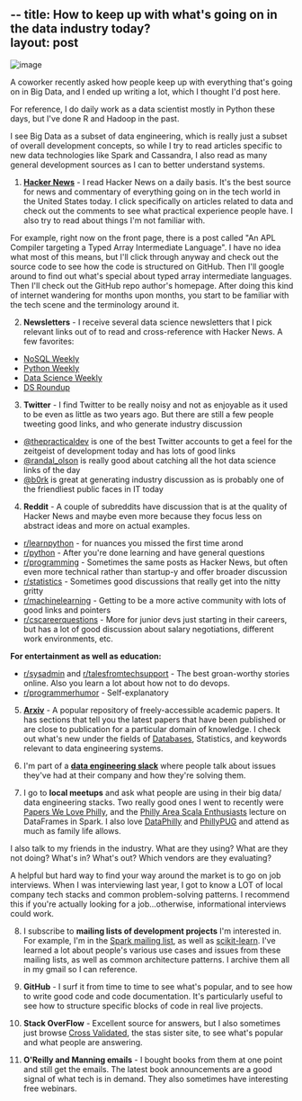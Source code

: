 --
title: How to keep up with what's going on in the data industry today?  
layout: post
---

![image](https://raw.githubusercontent.com/veekaybee/veekaybee.github.io/master/images/bowl-glass-and-newspaper.jpg)


A coworker recently asked how people keep up with everything that's going on in Big Data, and I ended up writing a lot, which I thought I'd post here.  

For reference, I do daily work as a data scientist mostly in Python these days, but I've done R and Hadoop in the past. 

I see Big Data as a subset of data engineering, which is really just a subset of overall development concepts, so while I try to read articles specific to new data technologies like Spark and Cassandra, I also read as many general development sources as I can to better understand systems. 

1) **[Hacker News](https://news.ycombinator.com/)** - I read Hacker News on a daily basis. It's the best source for news and commentary of everything going on in the tech world in the United States today.  I click specifically on articles related to data and check out the comments to see what practical experience people have.  I also try to read about things I'm not familiar with. 

For example, right now on the front page, there is a post called "An APL Compiler targeting a Typed Array Intermediate Language". I have no idea what most of this means, but I'll click through anyway and check out the source code to see how the code is structured on GitHub. Then I'll google around to find out what's special about typed array intermediate languages. Then I'll check out the GitHub repo author's homepage. After doing this kind of internet wandering for months upon months, you start to be familiar with the tech scene and the terminology around it. 

2) **Newsletters** - I receive several data science newsletters that I pick relevant links out of to read and cross-reference with Hacker News. A few favorites: 

+ [NoSQL Weekly](http://www.nosqlweekly.com/)
+ [Python Weekly ](http://www.pythonweekly.com/)
+ [Data Science Weekly](http://datascienceweekly.org/)
+ [DS Roundup](https://rjmetrics.com/ds-roundup/)

3) **Twitter** - I find Twitter to be really noisy and not as enjoyable as it used to be even as little as two years ago. But there are still a few people tweeting good links, and who generate industry discussion

+ [@thepracticaldev](https://twitter.com/ThePracticalDev) is one of the best Twitter accounts to get a feel for the zeitgeist of development today and has lots of good links
+ [@randal_olson](https://twitter.com/randal_olson) is really good about catching all the hot data science links of the day 
+ [@b0rk](https://twitter.com/b0rk) is great at generating industry discussion as is probably one of the friendliest public faces in IT today 


4) **Reddit** - A couple of subreddits have discussion that is at the quality of Hacker News and maybe even more because they focus less on abstract ideas and more on actual examples. 

+ [r/learnpython](https://www.reddit.com/r/learnpython/) - for nuances you missed the first time arond
+ [r/python](https://www.reddit.com/r/Python/) - After you're done learning and have general questions
+ [r/programming](https://www.reddit.com/r/programming/) - Sometimes the same posts as Hacker News, but often even more technical rather than startup-y and offer broader discussion
+ [r/statistics](https://www.reddit.com/r/statistics/) - Sometimes good discussions that really get into the nitty gritty
+ [r/machinelearning](https://www.reddit.com/r/MachineLearning/) - Getting to be a more active community with lots of good links and pointers
+ [r/cscareerquestions](https://www.reddit.com/r/cscareerquestions/) - More for junior devs just starting in their careers, but has a lot of good discussion about salary negotiations, different work environments, etc. 

**For entertainment as well as education:**

+ [r/sysadmin](https://www.reddit.com/r/sysadmin/) and [r/talesfromtechsupport](https://www.reddit.com/r/talesfromtechsupport/) - The best groan-worthy stories online. Also you learn a lot about how not to do devops. 
+ [r/programmerhumor](https://www.reddit.com/r/ProgrammerHumor/) - Self-explanatory

5) [**Arxiv**](http://arxiv.org/) - A popular repository of freely-accessible academic papers. It has sections that tell you the latest papers that have been published or are close to publication for a particular domain of knowledge. I check out what's new under the fields of [Databases](http://arxiv.org/list/cs.DB/recent), Statistics, and keywords relevant to data engineering systems.  

6) I'm part of a **[data engineering slack](https://twitter.com/luckymethod/status/621930357873582080)** where people talk about issues they've had at their company and how they're solving them. 

7) I go to **local meetups** and ask what people are using in their big data/ data engineering stacks. Two really good ones I went to recently were [Papers We Love Philly](http://paperswelove.org/), and the [Philly Area Scala Enthusiasts](http://scala-phase.org/) lecture on DataFrames in Spark. I also love [DataPhilly](http://www.meetup.com/DataPhilly/) and [PhillyPUG](http://www.meetup.com/phillypug/) and attend as much as family life allows. 

I also talk to my friends in the industry. What are they using? What are they not doing? What's in? What's out? Which vendors are they evaluating? 

A helpful but hard way to find your way around the market is to go on job interviews. When I was interviewing last year, I got to know a LOT of local company tech stacks and common problem-solving patterns. I recommend this if you're actually looking for a job...otherwise, informational interviews could work. 

8) I subscribe to **mailing lists of development projects** I'm interested in. For example, I'm in the [Spark mailing list](http://spark.apache.org/community.html), as well as [scikit-learn](https://lists.sourceforge.net/lists/listinfo/scikit-learn-general). I've learned a lot about people's various use cases and issues from these mailing lists, as well as common architecture patterns. I archive them all in my gmail so I can reference. 

9) **GitHub** - I surf it from time to time to see what's popular, and to see how to write good code and code documentation. It's particularly useful to see how to structure specific blocks of code in real live projects. 

10) **Stack OverFlow** - Excellent source for answers, but I also sometimes just browse [Cross Validated](http://stats.stackexchange.com/), the stas sister site, to see what's popular and what people are answering. 

11) **O'Reilly and Manning emails** - I bought books from them at one point and still get the emails. The latest book announcements are a good signal of what tech is in demand. They also sometimes have interesting free webinars.  

